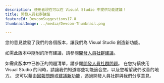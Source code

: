 ```yaml
---
description: 使用者現在可以在 Visual Studio 中提供功能建議！
title: 開發人員社群建議
featureId: DevcomSuggestions17.8
thumbnailImage: ../media/Devcom-Thumbnail.png

---
```



您的意見啟發了我們的各個版本，讓我們為 Visual Studio 創造新功能。

如需此版本中隨附的所有建議，請參閱[開發人員社群建議](https://developercommunity.visualstudio.com/VisualStudio?q=%5BFixed+In%3A+Visual+Studio+2022+version+17.8%5D&ftype=idea)。

如需此版本中已修正的問題清單，請參閱[開發人員社群問題](https://developercommunity.visualstudio.com/VisualStudio?q=%5BFixed+In%3A+Visual+Studio+2022+version+17.8%5D&ftype=problem)。
在您持續使用 Visual Studio 的同時，請讓我們知道哪些功能適合您，以及您希望我們改善的地方。 您可以藉由[回報問題](https://learn.microsoft.com/visualstudio/ide/how-to-report-a-problem-with-visual-studio)或[建議新功能](https://developercommunity.visualstudio.com/VisualStudio/suggest)，透過開發人員社群與我們分享意見。
